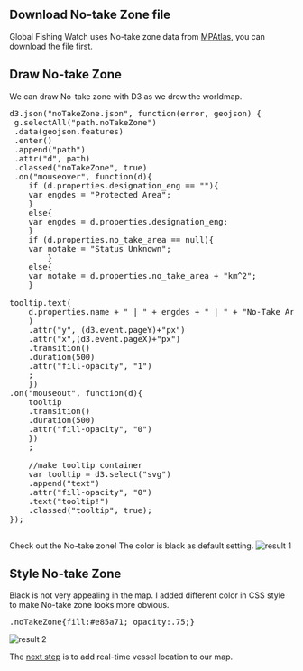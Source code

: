 ## Download No-take Zone file

Global Fishing Watch uses No-take zone data from [MPAtlas](http://mpatlas.org/data/), you can download the file first. 


## Draw No-take Zone
We can draw No-take zone with D3 as we drew the worldmap. 

<pre>
d3.json("noTakeZone.json", function(error, geojson) {
 g.selectAll("path.noTakeZone")
 .data(geojson.features)
 .enter()
 .append("path")
 .attr("d", path)
 .classed("noTakeZone", true)
 .on("mouseover", function(d){
    if (d.properties.designation_eng == ""){
	var engdes = "Protected Area";
	}
    else{
	var engdes = d.properties.designation_eng;
	}
    if (d.properties.no_take_area == null){
	var notake = "Status Unknown";
        }
    else{
	var notake = d.properties.no_take_area + "km^2";
	}

tooltip.text(
	d.properties.name + " | " + engdes + " | " + "No-Take Area: " + notake
	)
	.attr("y", (d3.event.pageY)+"px")
	.attr("x",(d3.event.pageX)+"px")
	.transition()
	.duration(500)
	.attr("fill-opacity", "1")
	;
	})
.on("mouseout", function(d){
	tooltip
	.transition()
	.duration(500)
	.attr("fill-opacity", "0")
	})
	;

	//make tooltip container
	var tooltip = d3.select("svg")
	.append("text")
	.attr("fill-opacity", "0")
	.text("tooltip!")
	.classed("tooltip", true);
});

</pre>
Check out the No-take zone! The color is black as default setting. 
![result 1](http://i.imgur.com/GluEpvA.png)


## Style No-take Zone
Black is not very appealing in the map. I added different color in CSS style to make No-take zone looks more obvious. 
<pre>
.noTakeZone{fill:#e85a71; opacity:.75;}
</pre>
![result 2](http://i.imgur.com/CRJzi6M.png)

The [next step](https://github.com/darrenyang0116/Global-fishing-vessel-watch/tree/master/Realtime_data) is to add real-time vessel location to our map.
